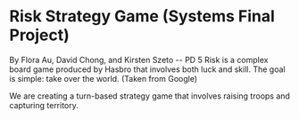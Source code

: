 

# Risk Strategy Game (Systems Final Project)
By Flora Au, David Chong, and Kirsten Szeto -- PD 5
Risk is a complex board game produced by Hasbro that involves both luck and skill. The goal is simple: take over the world.  (Taken from Google)

We are creating a turn-based strategy game that involves raising troops and capturing territory.  

